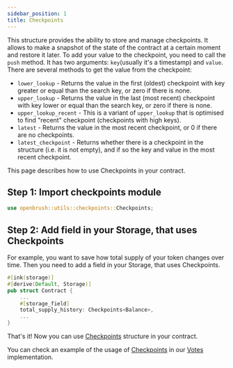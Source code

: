 ```yaml
---
sidebar_position: 1
title: Checkpoints
---
```

This structure provides the ability to store and manage checkpoints. 
It allows to make a snapshot of the state of the contract at a certain moment and restore it later.
To add your value to the checkpoint, you need to call the `push` method. It has two arguments: `key`(usually it's a timestamp) and `value`.
There are several methods to get the value from the checkpoint:
- `lower_lookup` - Returns the value in the first (oldest) checkpoint with key greater or equal than the search key, or zero if there is none.
- `upper_lookup` - Returns the value in the last (most recent) checkpoint with key lower or equal than the search key, or zero if there is none.
- `upper_lookup_recent` - This is a variant of `upper_lookup` that is optimised to find "recent" checkpoint (checkpoints with high keys).
- `latest` - Returns the value in the most recent checkpoint, or 0 if there are no checkpoints.
- `latest_checkpoint` - Returns whether there is a checkpoint in the structure (i.e. it is not empty), and if so the key and value in the most recent checkpoint.

This page describes how to use Checkpoints in your contract.

## Step 1: Import checkpoints module

```rust
use openbrush::utils::checkpoints::Checkpoints;
```

## Step 2: Add field in your Storage, that uses Checkpoints
For example, you want to save how total supply of your token changes over time.
Then you need to add a field in your Storage, that uses Checkpoints.
```rust
#[ink(storage)]
#[derive(Default, Storage)]
pub struct Contract {
    ...
    #[storage_field]
    total_supply_history: Checkpoints<Balance>,
    ...
}
```

That's it! Now you can use [Checkpoints](/) structure in your contract.

You can check an example of the usage of [Checkpoints](https://github.com/Brushfam/openbrush-contracts/tree/main/contracts/src/utils/checkpoints) in our [Votes](https://github.com/Brushfam/openbrush-contracts/tree/main/contracts/governance/utils/votes) implementation.
